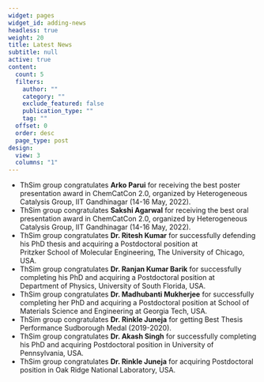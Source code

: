 ```yaml
---
widget: pages
widget_id: adding-news
headless: true
weight: 20
title: Latest News
subtitle: null
active: true
content:
  count: 5
  filters:
    author: ""
    category: ""
    exclude_featured: false
    publication_type: ""
    tag: ""
  offset: 0
  order: desc
  page_type: post
design:
  view: 3
  columns: "1"
---
```

<!--StartFragment-->

* ThSim group congratulates **Arko Parui** for receiving the best poster presentation award in ChemCatCon 2.0, organized by Heterogeneous Catalysis Group, IIT Gandhinagar (14-16 May, 2022).
* ThSim group congratulates **Sakshi Agarwal** for receiving the best oral presentation award in ChemCatCon 2.0, organized by Heterogeneous Catalysis Group, IIT Gandhinagar (14-16 May, 2022).
* ThSim group congratulates **Dr. Ritesh Kumar** for successfully defending his PhD thesis and acquiring a Postdoctoral position at \
  Pritzker School of Molecular Engineering, The University of Chicago, USA.
* ThSim group congratulates **Dr. Ranjan Kumar Barik** for successfully completing his PhD and acquiring a Postdoctoral position at\
  Department of Physics, University of South Florida, USA.
* ThSim group congratulates **Dr. Madhubanti Mukherjee** for successfully completing her PhD and acquiring a Postdoctoral position at School of Materials Science and Engineering at Georgia Tech, USA.
* ThSim group congratulates **Dr. Rinkle Juneja** for getting Best Thesis Performance Sudborough Medal (2019-2020).
* ThSim group congratulates **Dr. Akash Singh** for successfully completing his PhD and acquiring Postdoctoral position in University of Pennsylvania, USA.
* ThSim group congratulates **Dr. Rinkle Juneja** for acquiring Postdoctoral position in Oak Ridge National Laboratory, USA.

<!--EndFragment-->